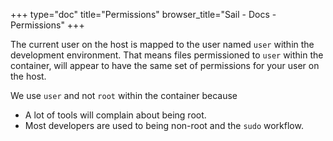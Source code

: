 +++
type="doc"
title="Permissions"
browser_title="Sail - Docs - Permissions"
+++

The current user on the host is mapped to the user named `user` within
the development environment.  That means files permissioned to `user` within
the container, will appear to have the same set of permissions for your user on the host.


We use `user` and not `root` within the container because 

- A lot of tools will complain about being root.
- Most developers are used to being non-root and the `sudo` workflow.



